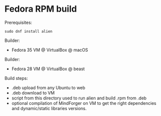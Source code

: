 # Fedora RPM build
Prerequisites:
```
sudo dnf install alien
```

Builder:

* Fedora 35 VM @ VirtualBox @ macOS

Builder:

* Fedora 28 VM @ VirtualBox @ beast

Build steps:

* .deb upload from any Ubuntu to web
* .deb download to VM
* script from this directory used to run
  alien and build .rpm from .deb
* optional compilation of MindForger on VM
  to get the right dependencies and dynamic/static
  libraries versions.
